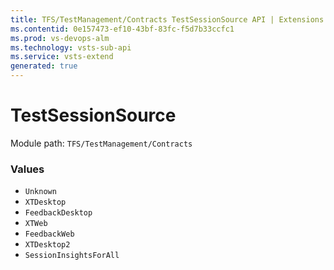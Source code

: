 ```yaml
---
title: TFS/TestManagement/Contracts TestSessionSource API | Extensions for Visual Studio Team Services
ms.contentid: 0e157473-ef10-43bf-83fc-f5d7b33ccfc1
ms.prod: vs-devops-alm
ms.technology: vsts-sub-api
ms.service: vsts-extend
generated: true
---
```


# TestSessionSource

Module path: `TFS/TestManagement/Contracts`


### Values

* `Unknown` 
* `XTDesktop` 
* `FeedbackDesktop` 
* `XTWeb` 
* `FeedbackWeb` 
* `XTDesktop2` 
* `SessionInsightsForAll`